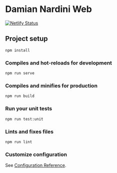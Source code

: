 # Damian Nardini Web

[![Netlify Status](https://api.netlify.com/api/v1/badges/61c0ab70-792e-4dba-b1d2-6f5fb24c5221/deploy-status)](https://app.netlify.com/sites/damiannardini/deploys)

## Project setup
```
npm install
```

### Compiles and hot-reloads for development
```
npm run serve
```

### Compiles and minifies for production
```
npm run build
```

### Run your unit tests
```
npm run test:unit
```

### Lints and fixes files
```
npm run lint
```

### Customize configuration
See [Configuration Reference](https://cli.vuejs.org/config/).
